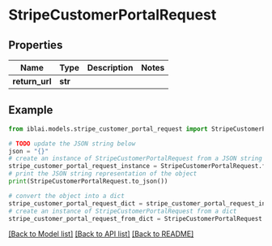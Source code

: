 # StripeCustomerPortalRequest


## Properties

Name | Type | Description | Notes
------------ | ------------- | ------------- | -------------
**return_url** | **str** |  | 

## Example

```python
from iblai.models.stripe_customer_portal_request import StripeCustomerPortalRequest

# TODO update the JSON string below
json = "{}"
# create an instance of StripeCustomerPortalRequest from a JSON string
stripe_customer_portal_request_instance = StripeCustomerPortalRequest.from_json(json)
# print the JSON string representation of the object
print(StripeCustomerPortalRequest.to_json())

# convert the object into a dict
stripe_customer_portal_request_dict = stripe_customer_portal_request_instance.to_dict()
# create an instance of StripeCustomerPortalRequest from a dict
stripe_customer_portal_request_from_dict = StripeCustomerPortalRequest.from_dict(stripe_customer_portal_request_dict)
```
[[Back to Model list]](../README.md#documentation-for-models) [[Back to API list]](../README.md#documentation-for-api-endpoints) [[Back to README]](../README.md)


